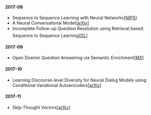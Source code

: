 #### 2017-08

- Sequence to Sequence Learning with Neural Networks[[NIPS](http://papers.nips.cc/paper/5346-sequence-to-sequence-learning-with-neural)]
- A Neural Conversational Model[[arXiv](https://arxiv.org/abs/1506.05869)]
- Incomplete Follow-up Question Resolution using Retrieval based Sequence to Sequence Learning[[DL](http://dl.acm.org/citation.cfm?id=3080801)]


#### 2017-09

- Open Doamin Question Answering via Semantic Enrichment[[MS](https://www.microsoft.com/en-us/research/publication/open-domain-question-answering-via-semantic-enrichment/)]


#### 2017-10

- Learning Discourse-level Diversity for Neural Dialog Models using Conditional Variational Autoencoders[[arXiv](https://arxiv.org/abs/1703.10960)]

#### 2017-11

- Skip-Thought Vectors[[arXiv](https://arxiv.org/abs/1506.06726)]